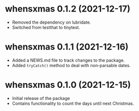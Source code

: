 # whensxmas 0.1.2 (2021-12-17)

* Removed the dependency on lubridate. 
* Switched from testthat to tinytest.

# whensxmas 0.1.1 (2021-12-16)

* Added a NEWS.md file to track changes to the package.
* Added `tryCatch()` method to deal with non-parsable dates.

# whensxmas 0.1.0 (2021-12-15)

* Initial release of the package
* Contains functionality to count the days until next Christmas.
